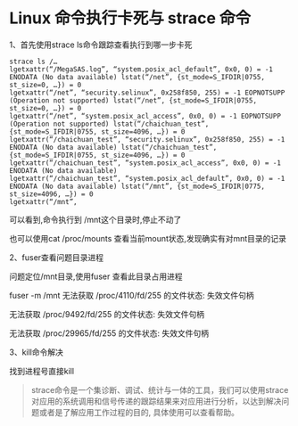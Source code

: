 # Linux 命令执行卡死与 strace 命令

1、首先使用strace ls命令跟踪查看执行到哪一步卡死

```shell
strace ls /…
lgetxattr(“/MegaSAS.log”, “system.posix_acl_default”, 0x0, 0) = -1 ENODATA (No data available) lstat(“/net”, {st_mode=S_IFDIR|0755, st_size=0, …}) = 0
lgetxattr(“/net”, “security.selinux”, 0x258f850, 255) = -1 EOPNOTSUPP (Operation not supported) lstat(“/net”, {st_mode=S_IFDIR|0755, st_size=0, …}) = 0
lgetxattr(“/net”, “system.posix_acl_access”, 0x0, 0) = -1 EOPNOTSUPP (Operation not supported) lstat(“/chaichuan_test”, {st_mode=S_IFDIR|0755, st_size=4096, …}) = 0
lgetxattr(“/chaichuan_test”, “security.selinux”, 0x258f850, 255) = -1 ENODATA (No data available) lstat(“/chaichuan_test”, {st_mode=S_IFDIR|0755, st_size=4096, …}) = 0
lgetxattr(“/chaichuan_test”, “system.posix_acl_access”, 0x0, 0) = -1 ENODATA (No data available)
lgetxattr(“/chaichuan_test”, “system.posix_acl_default”, 0x0, 0) = -1 ENODATA (No data available) lstat(“/mnt”, {st_mode=S_IFDIR|0775, st_size=4096, …}) = 0
lgetxattr(“/mnt”,
```

可以看到,命令执行到 /mnt这个目录时,停止不动了

也可以使用cat /proc/mounts 查看当前mount状态,发现确实有对mnt目录的记录

2、fuser查看问题目录进程

问题定位/mnt目录,使用fuser 查看此目录占用进程

fuser -m /mnt 无法获取 /proc/4110/fd/255 的文件状态: 失效文件句柄

无法获取 /proc/9492/fd/255 的文件状态: 失效文件句柄

无法获取 /proc/29965/fd/255 的文件状态: 失效文件句柄

3、kill命令解决

找到进程号直接kill

> strace命令是一个集诊断、调试、统计与一体的工具，我们可以使用strace对应用的系统调用和信号传递的跟踪结果来对应用进行分析，以达到解决问题或者是了解应用工作过程的目的, 具体使用可以查看帮助。

